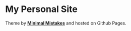 # My Personal Site

Theme by **[Minimal Mistakes](http://mmistakes.github.io/minimal-mistakes)** and hosted on Github Pages.